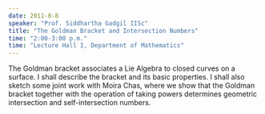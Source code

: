 ```yaml
---
date: 2011-8-8
speaker: "Prof. Siddhartha Gadgil IISc"
title: "The Goldman Bracket and Intersection Numbers"
time: "2:00-3:00 p.m." 
time: "Lecture Hall I, Department of Mathematics"
---
```

The Goldman bracket associates a Lie Algebra to closed curves
on a surface. I shall describe the bracket and its basic properties. I
shall also sketch some joint work with Moira Chas, where we show that
the Goldman bracket together with the operation of taking powers
determines geometric intersection and self-intersection numbers.
